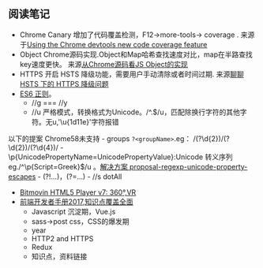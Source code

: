 ## 阅读笔记

- Chrome Canary 增加了代码覆盖检测，F12->more-tools-> coverage .
 来源于[Using the Chrome devtools new code coverage feature](https://blog.logrocket.com/using-the-chrome-devtools-new-code-coverage-feature-ca96c3dddcaf)
- Object Chrome源码实现.Object和Map哈希查找速度对比，map在半路查找key速度更快。
  来源[从Chrome源码看JS Object的实现](http://www.renfed.com/2017/04/04/chrome-object/)
- HTTPS 开启 HSTS 降级功能，需要用户手动清除或者时间过期.
    来源[聊聊 HSTS 下的 HTTPS 降级问题](http://www.barretlee.com/blog/2017/04/01/hsts-downgrade/)
- [ES6 正则](https://ponyfoo.com/articles/regular-expressions-post-es6?utm_source=javascriptweekly&utm_medium=email)。
    - //g === //y
    - //u 严格模式，转换格式为Unicode。/^.$/u，匹配除换行字符的其他字符。无u,'\u{1d11e}'字符报错

以下的提案 Chrome58未支持
    - groups  `?<groupName>`.eg： /(?<month>\d{2})\/(?<day>\d{2})\/(?<year>\d{4})/
    - \p{UnicodePropertyName=UnicodePropertyValue}:Unicode 转义序列  eg./^\p{Script=Greek}$/u 。[解决方案 proposal-regexp-unicode-property-escapes](https://github.com/tc39/proposal-regexp-unicode-property-escapes)
    - (?!…)，(?=…)
    - //s dotAll
- [Bitmovin HTML5 Player v7: 360°,VR](https://bitmovin.com/bitmovin-html5-player-v7/?utm_source=cooperpress&utm_medium=newsletter&utm_campaign=html5player)
- [前端开发者手册2017,知识点覆盖全面](https://frontendmasters.com/books/front-end-handbook/2017/)
    - Javascript 沉淀期，Vue.js
    - sass->post css，CSS的爆发期
    - year
    - HTTP2 and HTTPS
    - Redux
    - 知识点，资料链接
